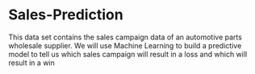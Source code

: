 # Sales-Prediction
This data set contains the sales campaign data of an automotive parts wholesale supplier. We will use Machine Learning to build a predictive model to tell us which sales campaign will result in a loss and which will result in a win
